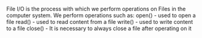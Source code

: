 File I/O is the process with which we perform operations on Files in the computer system.
We perform operations such as:
open() - used to open a file
read() - used to read content from a file
write() - used to write content to a file
close() - It is necessary to always close a file after operating on it
